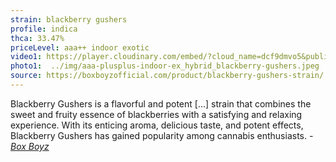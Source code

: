 ```yaml
---
strain: blackberry gushers
profile: indica
thca: 33.47%
priceLevel: aaa++ indoor exotic
video1: https://player.cloudinary.com/embed/?cloud_name=dcf9dmvo5&public_id=aaa-plusplus-indoor-ex_hybrid_blackberry-gushers_gruzuf&profile=flower
photo1:  ../img/aaa-plusplus-indoor-ex_hybrid_blackberry-gushers.jpeg
source: https://boxboyzofficial.com/product/blackberry-gushers-strain/
---
```


Blackberry Gushers is a flavorful and potent [...] strain that combines the sweet and fruity essence of blackberries with a satisfying and relaxing experience. With its enticing aroma, delicious taste, and potent effects, Blackberry Gushers has gained popularity among cannabis enthusiasts. <cite>- <a href="{{ source }}">Box Boyz</a></cite>
